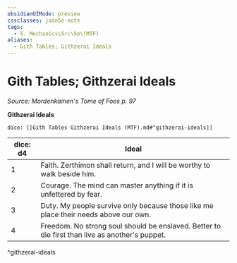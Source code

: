 ```yaml
---
obsidianUIMode: preview
cssclasses: json5e-note
tags:
  - 5. Mechanics\Src\5e\(MTF)
aliases:
  - Gith Tables; Githzerai Ideals
---
```

# Gith Tables; Githzerai Ideals
*Source: Mordenkainen's Tome of Foes p. 97* 

**Githzerai Ideals**

`dice: [[Gith Tables Githzerai Ideals (MTF).md#^githzerai-ideals]]`

| dice: d4 | Ideal |
|----------|-------|
| 1 | Faith. Zerthimon shall return, and I will be worthy to walk beside him. |
| 2 | Courage. The mind can master anything if it is unfettered by fear. |
| 3 | Duty. My people survive only because those like me place their needs above our own. |
| 4 | Freedom. No strong soul should be enslaved. Better to die first than live as another's puppet. |
^githzerai-ideals
